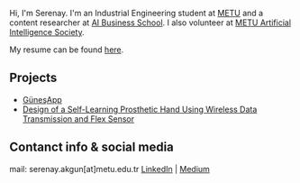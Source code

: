 Hi, I'm Serenay. I'm an Industrial Engineering student at [METU](https://www.metu.edu.tr/) and a content researcher at [AI Business School](https://aibusinessschool.com/). I also volunteer at [METU Artificial Intelligence Society](https://odtuyzt.github.io/#).

My resume can be found [here](SerenayAkgun_September2021.pdf).

## Projects
- [GüneşApp](projects/gunesapp.md)
- [Design of a Self-Learning Prosthetic Hand Using Wireless Data Transmission and Flex Sensor](projects/prosthetichand.md)

## Contanct info & social media
mail: serenay.akgun[at]metu.edu.tr
[LinkedIn](https://www.linkedin.com/in/serenayakgun01/) | [Medium](https://medium.com/@serenaytalks)
